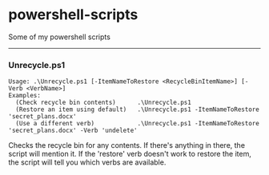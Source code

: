 # powershell-scripts
Some of my powershell scripts

---

### Unrecycle.ps1
```
Usage: .\Unrecycle.ps1 [-ItemNameToRestore <RecycleBinItemName>] [-Verb <VerbName>]
Examples:
  (Check recycle bin contents)      .\Unrecycle.ps1
  (Restore an item using default)   .\Unrecycle.ps1 -ItemNameToRestore 'secret_plans.docx'
  (Use a different verb)            .\Unrecycle.ps1 -ItemNameToRestore 'secret_plans.docx' -Verb 'undelete'

```
Checks the recycle bin for any contents. If there's anything in there, the script will mention it.
If the 'restore' verb doesn't work to restore the item, the script will tell you which verbs are available.
